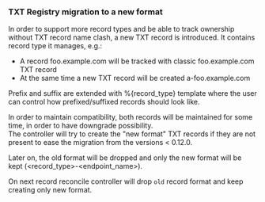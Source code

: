 ### TXT Registry migration to a new format ###

In order to support more record types and be able to track ownership without TXT record name clash, a new TXT record is introduced.
It contains record type it manages, e.g.:
* A record foo.example.com will be tracked with classic foo.example.com TXT record
* At the same time a new TXT record will be created a-foo.example.com

Prefix and suffix are extended with %{record_type} template where the user can control how prefixed/suffixed records should look like.

In order to maintain compatibility, both records will be maintained for some time, in order to have downgrade possibility.  
The controller will try to create the "new format" TXT records if they are not present to ease the migration from the versions < 0.12.0.

Later on, the old format will be dropped and only the new format will be kept (<record_type>-<endpoint_name>).

On next record reconcile controller will drop `old` record format and keep creating only new format.
